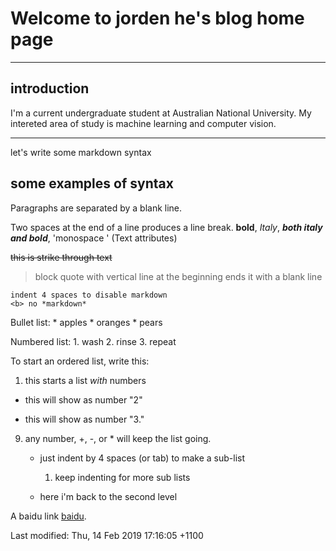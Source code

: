 # Welcome to jorden he's blog home page
-------------------------------------
## introduction
I'm a current undergraduate student at Australian National University.
My intereted area of study is machine learning and computer vision.

-------------------------------------
let's write some markdown syntax
## some examples of syntax
Paragraphs are separated by a blank line.

Two spaces at the end of a line
produces a line break. 
 **bold**, *Italy*, ***both italy and bold***, 'monospace ' (Text attributes)

<s> this is strike through text </s>


 > block quote with vertical line at the beginning
 ends it with a blank line

 	indent 4 spaces to disable markdown
	<b> no *markdown*


Bullet list:
	* apples
	* oranges
	* pears

Numbered list:
	1. wash
	2. rinse
	3. repeat

To start an ordered list, write this:

1. this starts a list *with* numbers
+  this will show as number "2"
*  this will show as number "3."
9. any number, +, -, or * will keep the list going.
    * just indent by 4 spaces (or tab) to make a sub-list
		1. keep indenting for more sub lists
		
	* here i'm back to the second level

A baidu link [baidu](www.baidu.com).

Last modified: Thu, 14 Feb 2019 17:16:05 +1100
